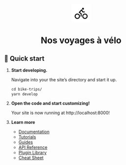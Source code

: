 <p align="center">
  <img alt="App icon" src="./src/images/icon.svg" height="60" width="60" />
</p>
<h1 align="center">
  Nos voyages à vélo
</h1>

## 🚀 Quick start

1.  **Start developing.**

    Navigate into your the site’s directory and start it up.

    ```shell
    cd bike-trips/
    yarn develop
    ```

2.  **Open the code and start customizing!**

    Your site is now running at http://localhost:8000!

2.  **Learn more**

    - [Documentation](https://www.gatsbyjs.com/docs/?utm_source=starter&utm_medium=readme&utm_campaign=minimal-starter-ts)
    - [Tutorials](https://www.gatsbyjs.com/docs/tutorial/?utm_source=starter&utm_medium=readme&utm_campaign=minimal-starter-ts)
    - [Guides](https://www.gatsbyjs.com/docs/how-to/?utm_source=starter&utm_medium=readme&utm_campaign=minimal-starter-ts)
    - [API Reference](https://www.gatsbyjs.com/docs/api-reference/?utm_source=starter&utm_medium=readme&utm_campaign=minimal-starter-ts)
    - [Plugin Library](https://www.gatsbyjs.com/plugins?utm_source=starter&utm_medium=readme&utm_campaign=minimal-starter-ts)
    - [Cheat Sheet](https://www.gatsbyjs.com/docs/cheat-sheet/?utm_source=starter&utm_medium=readme&utm_campaign=minimal-starter-ts)

